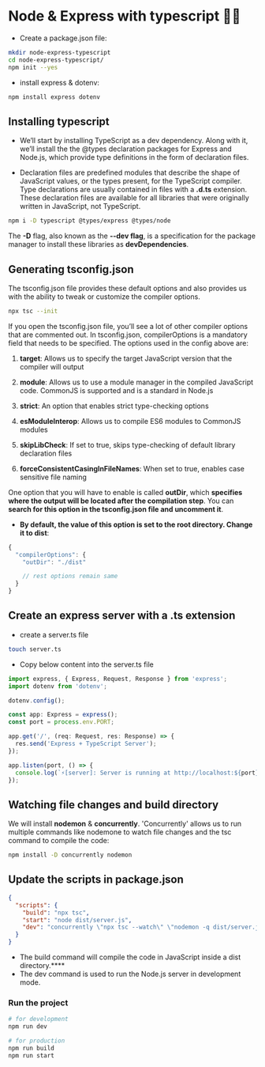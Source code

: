 # Node & Express with typescript 🚀🔥

- Create a package.json file:

``` sh
mkdir node-express-typescript
cd node-express-typescript/
npm init --yes
```

- install express & dotenv:

``` sh
npm install express dotenv
```

## Installing typescript

- We’ll start by installing TypeScript as a dev dependency. Along with it, we’ll install the the @types declaration packages for Express and Node.js, which provide type definitions in the form of declaration files.

- Declaration files are predefined modules that describe the shape of JavaScript values, or the types present, for the TypeScript compiler. Type declarations are usually contained in files with a **.d.ts** extension. These declaration files are available for all libraries that were originally written in JavaScript, not TypeScript.

```sh
npm i -D typescript @types/express @types/node
```

The **-D** flag, also known as the **--dev flag**, is a specification for the package manager to install these libraries as **devDependencies**.

## Generating tsconfig.json

The tsconfig.json file provides these default options and also provides us with the ability to tweak or customize the compiler options.

``` sh
npx tsc --init
```

If you open the tsconfig.json file, you’ll see a lot of other compiler options that are commented out. In tsconfig.json, compilerOptions is a mandatory field that needs to be specified. The options used in the config above are:

1. **target**: Allows us to specify the target JavaScript version that the compiler will output

2. **module**: Allows us to use a module manager in the compiled JavaScript code. CommonJS is supported and is a standard in Node.js

3. **strict**: An option that enables strict type-checking options
4. **esModuleInterop**: Allows us to compile ES6 modules to CommonJS modules
5. **skipLibCheck**: If set to true, skips type-checking of default library declaration files

6. **forceConsistentCasingInFileNames**: When set to true, enables case sensitive file naming

One option that you will have to enable is called **outDir**, which **specifies where the output will be located after the compilation step**. You can **search for this option in the tsconfig.json file and uncomment it**.

- **By default, the value of this option is set to the root directory. Change it to dist**:

```js
{
  "compilerOptions": {
    "outDir": "./dist"

    // rest options remain same
  }
}
```

## Create an express server with a .ts extension

- create a server.ts file

```sh
touch server.ts
```

- Copy below content into the server.ts file

```ts
import express, { Express, Request, Response } from 'express';
import dotenv from 'dotenv';

dotenv.config();

const app: Express = express();
const port = process.env.PORT;

app.get('/', (req: Request, res: Response) => {
  res.send('Express + TypeScript Server');
});

app.listen(port, () => {
  console.log(`⚡️[server]: Server is running at http://localhost:${port}`);
});
```

## Watching file changes and build directory

We will install **nodemon** & **concurrently**. 'Concurrently' allows us to run multiple commands like nodemone to watch file changes and the tsc command to compile the code:

```sh
npm install -D concurrently nodemon
```

## Update the scripts in package.json

``` json
{
  "scripts": {
    "build": "npx tsc",
    "start": "node dist/server.js",
    "dev": "concurrently \"npx tsc --watch\" \"nodemon -q dist/server.js\""
  }
}
```

- The build command will compile the code in JavaScript inside a dist directory.****
- The dev command is used to run the Node.js server in development mode.

### Run the project

``` sh
# for development
npm run dev

# for production
npm run build
npm run start
```
